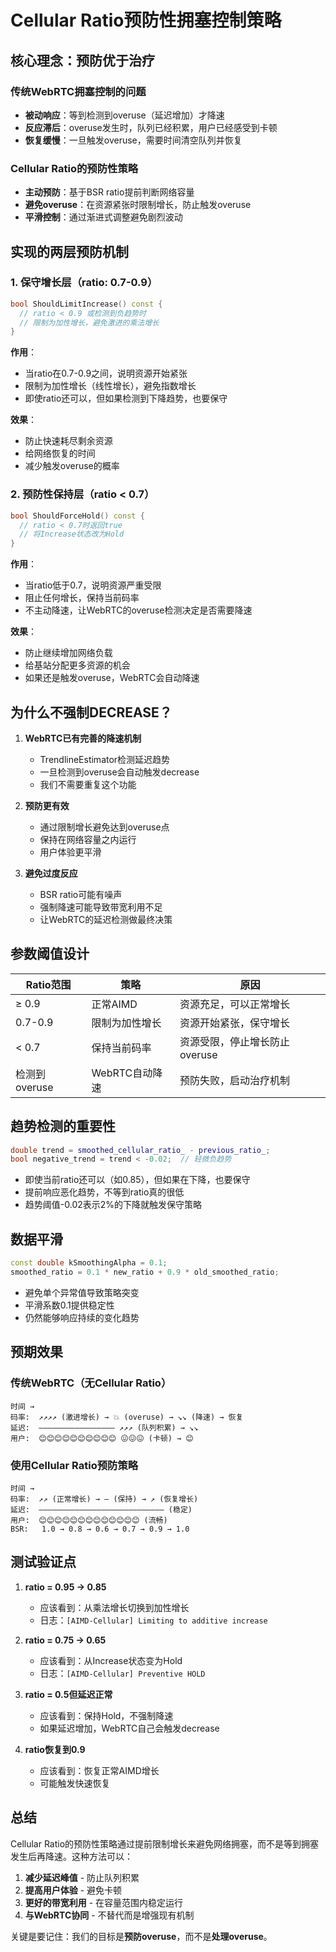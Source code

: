 # Cellular Ratio预防性拥塞控制策略

## 核心理念：预防优于治疗

### 传统WebRTC拥塞控制的问题
- **被动响应**：等到检测到overuse（延迟增加）才降速
- **反应滞后**：overuse发生时，队列已经积累，用户已经感受到卡顿
- **恢复缓慢**：一旦触发overuse，需要时间清空队列并恢复

### Cellular Ratio的预防性策略
- **主动预防**：基于BSR ratio提前判断网络容量
- **避免overuse**：在资源紧张时限制增长，防止触发overuse
- **平滑控制**：通过渐进式调整避免剧烈波动

## 实现的两层预防机制

### 1. 保守增长层（ratio: 0.7-0.9）
```cpp
bool ShouldLimitIncrease() const {
  // ratio < 0.9 或检测到负趋势时
  // 限制为加性增长，避免激进的乘法增长
}
```

**作用**：
- 当ratio在0.7-0.9之间，说明资源开始紧张
- 限制为加性增长（线性增长），避免指数增长
- 即使ratio还可以，但如果检测到下降趋势，也要保守

**效果**：
- 防止快速耗尽剩余资源
- 给网络恢复的时间
- 减少触发overuse的概率

### 2. 预防性保持层（ratio < 0.7）
```cpp
bool ShouldForceHold() const {
  // ratio < 0.7时返回true
  // 将Increase状态改为Hold
}
```

**作用**：
- 当ratio低于0.7，说明资源严重受限
- 阻止任何增长，保持当前码率
- 不主动降速，让WebRTC的overuse检测决定是否需要降速

**效果**：
- 防止继续增加网络负载
- 给基站分配更多资源的机会
- 如果还是触发overuse，WebRTC会自动降速

## 为什么不强制DECREASE？

1. **WebRTC已有完善的降速机制**
   - TrendlineEstimator检测延迟趋势
   - 一旦检测到overuse会自动触发decrease
   - 我们不需要重复这个功能

2. **预防更有效**
   - 通过限制增长避免达到overuse点
   - 保持在网络容量之内运行
   - 用户体验更平滑

3. **避免过度反应**
   - BSR ratio可能有噪声
   - 强制降速可能导致带宽利用不足
   - 让WebRTC的延迟检测做最终决策

## 参数阈值设计

| Ratio范围 | 策略 | 原因 |
|-----------|------|------|
| ≥ 0.9 | 正常AIMD | 资源充足，可以正常增长 |
| 0.7-0.9 | 限制为加性增长 | 资源开始紧张，保守增长 |
| < 0.7 | 保持当前码率 | 资源受限，停止增长防止overuse |
| 检测到overuse | WebRTC自动降速 | 预防失败，启动治疗机制 |

## 趋势检测的重要性

```cpp
double trend = smoothed_cellular_ratio_ - previous_ratio_;
bool negative_trend = trend < -0.02;  // 轻微负趋势
```

- 即使当前ratio还可以（如0.85），但如果在下降，也要保守
- 提前响应恶化趋势，不等到ratio真的很低
- 趋势阈值-0.02表示2%的下降就触发保守策略

## 数据平滑

```cpp
const double kSmoothingAlpha = 0.1;
smoothed_ratio = 0.1 * new_ratio + 0.9 * old_smoothed_ratio;
```

- 避免单个异常值导致策略突变
- 平滑系数0.1提供稳定性
- 仍然能够响应持续的变化趋势

## 预期效果

### 传统WebRTC（无Cellular Ratio）
```
时间 →
码率:  ↗↗↗↗ (激进增长) → 💥 (overuse) → ↘↘ (降速) → 恢复
延迟:  ————————————————— ↗↗↗ (队列积累) → ↘↘
用户:  😊😊😊😊😊😊😊😊😊😊 😖😖😖 (卡顿) → 😊
```

### 使用Cellular Ratio预防策略
```
时间 →
码率:  ↗↗ (正常增长) → — (保持) → ↗ (恢复增长)
延迟:  ———————————————————————————— (稳定)
用户:  😊😊😊😊😊😊😊😊😊😊😊😊😊 (流畅)
BSR:   1.0 → 0.8 → 0.6 → 0.7 → 0.9 → 1.0
```

## 测试验证点

1. **ratio = 0.95 → 0.85**
   - 应该看到：从乘法增长切换到加性增长
   - 日志：`[AIMD-Cellular] Limiting to additive increase`

2. **ratio = 0.75 → 0.65**
   - 应该看到：从Increase状态变为Hold
   - 日志：`[AIMD-Cellular] Preventive HOLD`

3. **ratio = 0.5但延迟正常**
   - 应该看到：保持Hold，不强制降速
   - 如果延迟增加，WebRTC自己会触发decrease

4. **ratio恢复到0.9**
   - 应该看到：恢复正常AIMD增长
   - 可能触发快速恢复

## 总结

Cellular Ratio的预防性策略通过提前限制增长来避免网络拥塞，而不是等到拥塞发生后再降速。这种方法可以：

1. **减少延迟峰值** - 防止队列积累
2. **提高用户体验** - 避免卡顿
3. **更好的带宽利用** - 在容量范围内稳定运行
4. **与WebRTC协同** - 不替代而是增强现有机制

关键是要记住：我们的目标是**预防overuse**，而不是**处理overuse**。